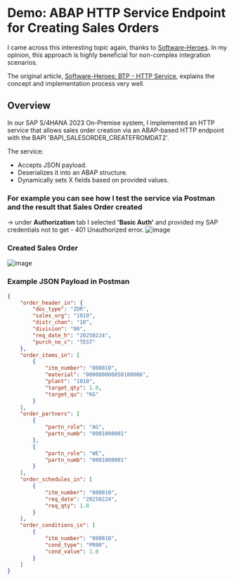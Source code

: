 # Demo: ABAP HTTP Service Endpoint for Creating Sales Orders

I came across this interesting topic again, thanks to [Software-Heroes](https://software-heroes.com/en/sap). In my opinion, this approach is highly beneficial for non-complex integration scenarios.

The original article, [Software-Heroes: BTP - HTTP Service](https://software-heroes.com/en/blog/btp-http-service-endpoint), explains the concept and implementation process very well.

## Overview
In our SAP S/4HANA 2023 On-Premise system, I implemented an HTTP service that allows sales order creation via an ABAP-based HTTP endpoint with the BAPI 'BAPI_SALESORDER_CREATEFROMDAT2'.   

The service:  
- Accepts JSON payload.  
- Deserializes it into an ABAP structure.  
- Dynamically sets X fields based on provided values.  

### For example you can see how I test the service via Postman and the result that Sales Order created
-> under **Authorization** tab I selected **'Basic Auth'** and provided my SAP credentials not to get - 401 Unauthorized error.
![image](https://github.com/user-attachments/assets/17e58d14-6bb7-4417-a7a3-406aac60072c)

### Created Sales Order
![image](https://github.com/user-attachments/assets/8592f23e-cd9c-4340-8206-a657334db6a3)

### Example JSON Payload in Postman
```json
{
    "order_header_in": {
        "doc_type": "ZOR",
        "sales_org": "1010",
        "distr_chan": "10",
        "division": "00",
        "req_date_h": "20250224",
        "purch_no_c": "TEST"
    },
    "order_items_in": [
        {
            "itm_number": "000010",
            "material": "000000000050100006",
            "plant": "1010",
            "target_qty": 1.0,
            "target_qu": "KG"
        }
    ],
    "order_partners": [
        {
            "partn_role": "AG",
            "partn_numb": "0001000001"
        },
        {
            "partn_role": "WE",
            "partn_numb": "0001000001"
        }
    ],
    "order_schedules_in": [
        {
            "itm_number": "000010",
            "req_date": "20250224",
            "req_qty": 1.0
        }
    ],
    "order_conditions_in": [
        {
            "itm_number": "000010",
            "cond_type": "PR00",
            "cond_value": 1.0
        }
    ]
}
```
